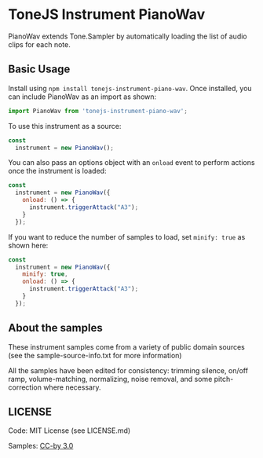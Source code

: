 # ToneJS Instrument PianoWav

PianoWav extends Tone.Sampler by automatically loading the list of audio clips for each note.

## Basic Usage

Install using `npm install tonejs-instrument-piano-wav`. Once installed, you can include PianoWav as an import as shown:

```javascript
import PianoWav from 'tonejs-instrument-piano-wav';
```

To use this instrument as a source:

```javascript
const
  instrument = new PianoWav();
```

You can also pass an options object with an `onload` event to perform actions once the instrument is loaded:

```javascript
const
  instrument = new PianoWav({
    onload: () => {
      instrument.triggerAttack("A3");
    }
  });
```

If you want to reduce the number of samples to load, set `minify: true` as shown here:

```javascript
const
  instrument = new PianoWav({
    minify: true,
    onload: () => {
      instrument.triggerAttack("A3");
    }
  });
```

## About the samples

These instrument samples come from a variety of public domain sources (see the sample-source-info.txt for more information)

All the samples have been edited for consistency: trimming silence, on/off ramp, volume-matching, normalizing, noise removal, and some pitch-correction where necessary.

## LICENSE

Code: MIT License (see LICENSE.md)

Samples: [CC-by 3.0](https://creativecommons.org/licenses/by/3.0/)
